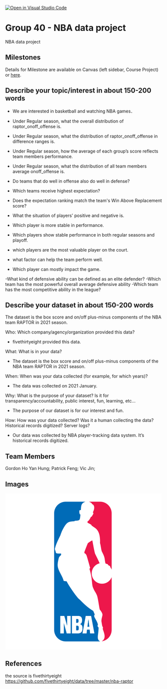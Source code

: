 [![Open in Visual Studio Code](https://classroom.github.com/assets/open-in-vscode-f059dc9a6f8d3a56e377f745f24479a46679e63a5d9fe6f495e02850cd0d8118.svg)](https://classroom.github.com/online_ide?assignment_repo_id=5890631&assignment_repo_type=AssignmentRepo)
# Group 40 - NBA data project
NBA data project

## Milestones

Details for Milestone are available on Canvas (left sidebar, Course Project) or [here](https://firas.moosvi.com/courses/data301/project/milestone01.html).

## Describe your topic/interest in about 150-200 words
- We are interested in basketball and watching NBA games．
- Under Regular season, what the overall distribution of raptor_onoff_offense is.
- Under Regular season, what the distribution of raptor_onoff_offense in difference ranges is.
- Under Regular season, how the average of each group’s score reflects team members performance.
- Under Regular season, what the distribution of all team members average onoff_offense is.

- Do teams that do well in offense also do well in defense?
- Which teams receive highest expectation?
- Does the expectation ranking match the team's Win Above Replacement score?
- What the situation of players' positive and negative is.
- Which player is more stable in performance.
- Which players show stable performance in both regular seasons and playoff.
- which players are the most valuable player on the court.
- what factor can help the team perform well.
- Which player can mostly impact the game.


-What kind of defensive ability can be defined as an elite defender?
-Which team has the most powerful overall average defensive ability
-Which team has the most competitive ability in the league?

## Describe your dataset in about 150-200 words

The dataset is the box score and on/off plus-minus components of the NBA team RAPTOR in 2021 season.

Who: Which company/agency/organization provided this data?
- fivethirtyeight provided this data.

What: What is in your data?
- The dataset is the box score and on/off plus-minus components of the NBA team RAPTOR in 2021 season.

When: When was your data collected (for example, for which years)?
- The data was collected on 2021 January.

Why: What is the purpose of your dataset? Is it for transparency/accountability, public interest, fun, learning, etc…
- The purpose of our dataset is for our interest and fun.

How: How was your data collected? Was it a human collecting the data? Historical records digitized? Server logs?
- Our data was collected by NBA player-tracking data system. It’s historical records digitized.

## Team Members

Gordon Ho Yan Hung;
Patrick Feng;
Vic Jin;

## Images

![NBA logo](images/NBA.png)

## References

the source is fivethirtyeight
https://github.com/fivethirtyeight/data/tree/master/nba-raptor



